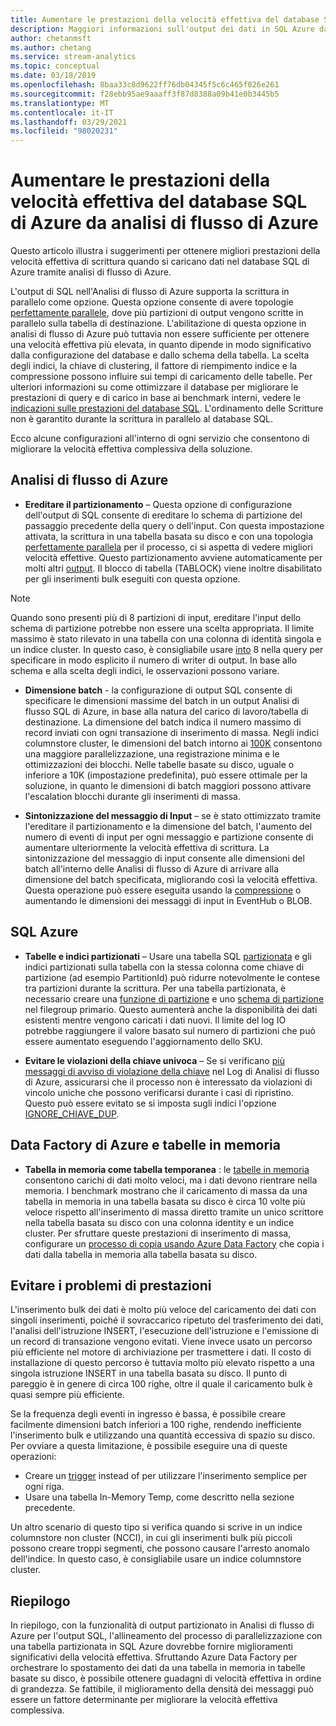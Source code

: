 ```yaml
---
title: Aumentare le prestazioni della velocità effettiva del database SQL di Azure da analisi di flusso di Azure
description: Maggiori informazioni sull'output dei dati in SQL Azure da Analisi di flusso di Azure e su come ottenere una elevata velocità effettiva di scrittura.
author: chetanmsft
ms.author: chetang
ms.service: stream-analytics
ms.topic: conceptual
ms.date: 03/18/2019
ms.openlocfilehash: 8baa33c8d9622ff76db04345f5c6c465f026e261
ms.sourcegitcommit: f28ebb95ae9aaaff3f87d8388a09b41e0b3445b5
ms.translationtype: MT
ms.contentlocale: it-IT
ms.lasthandoff: 03/29/2021
ms.locfileid: "98020231"
---
```

# <a name="increase-throughput-performance-to-azure-sql-database-from-azure-stream-analytics"></a>Aumentare le prestazioni della velocità effettiva del database SQL di Azure da analisi di flusso di Azure

Questo articolo illustra i suggerimenti per ottenere migliori prestazioni della velocità effettiva di scrittura quando si caricano dati nel database SQL di Azure tramite analisi di flusso di Azure.

L'output di SQL nell'Analisi di flusso di Azure supporta la scrittura in parallelo come opzione. Questa opzione consente di avere topologie [perfettamente parallele](stream-analytics-parallelization.md#embarrassingly-parallel-jobs), dove più partizioni di output vengono scritte in parallelo sulla tabella di destinazione. L'abilitazione di questa opzione in analisi di flusso di Azure può tuttavia non essere sufficiente per ottenere una velocità effettiva più elevata, in quanto dipende in modo significativo dalla configurazione del database e dallo schema della tabella. La scelta degli indici, la chiave di clustering, il fattore di riempimento indice e la compressione possono influire sui tempi di caricamento delle tabelle. Per ulteriori informazioni su come ottimizzare il database per migliorare le prestazioni di query e di carico in base ai benchmark interni, vedere le [indicazioni sulle prestazioni del database SQL](../azure-sql/database/performance-guidance.md). L'ordinamento delle Scritture non è garantito durante la scrittura in parallelo al database SQL.

Ecco alcune configurazioni all'interno di ogni servizio che consentono di migliorare la velocità effettiva complessiva della soluzione.

## <a name="azure-stream-analytics"></a>Analisi di flusso di Azure

- **Ereditare il partizionamento** – Questa opzione di configurazione dell'output di SQL consente di ereditare lo schema di partizione del passaggio precedente della query o dell'input. Con questa impostazione attivata, la scrittura in una tabella basata su disco e con una topologia [perfettamente parallela](stream-analytics-parallelization.md#embarrassingly-parallel-jobs) per il processo, ci si aspetta di vedere migliori velocità effettive. Questo partizionamento avviene automaticamente per molti altri [output](stream-analytics-parallelization.md#partitions-in-inputs-and-outputs). Il blocco di tabella (TABLOCK) viene inoltre disabilitato per gli inserimenti bulk eseguiti con questa opzione.

> [!NOTE] 
> Quando sono presenti più di 8 partizioni di input, ereditare l'input dello schema di partizione potrebbe non essere una scelta appropriata. Il limite massimo è stato rilevato in una tabella con una colonna di identità singola e un indice cluster. In questo caso, è consigliabile usare [into](/stream-analytics-query/into-azure-stream-analytics#into-shard-count) 8 nella query per specificare in modo esplicito il numero di writer di output. In base allo schema e alla scelta degli indici, le osservazioni possono variare.

- **Dimensione batch** - la configurazione di output SQL consente di specificare le dimensioni massime del batch in un output Analisi di flusso SQL di Azure, in base alla natura del carico di lavoro/tabella di destinazione. La dimensione del batch indica il numero massimo di record inviati con ogni transazione di inserimento di massa. Negli indici columnstore cluster, le dimensioni del batch intorno ai [100K](/sql/relational-databases/indexes/columnstore-indexes-data-loading-guidance) consentono una maggiore parallelizzazione, una registrazione minima e le ottimizzazioni dei blocchi. Nelle tabelle basate su disco, uguale o inferiore a 10K (impostazione predefinita), può essere ottimale per la soluzione, in quanto le dimensioni di batch maggiori possono attivare l'escalation blocchi durante gli inserimenti di massa.

- **Sintonizzazione del messaggio di Input** – se è stato ottimizzato tramite l'ereditare il partizionamento e la dimensione del batch, l'aumento del numero di eventi di input per ogni messaggio e partizione consente di aumentare ulteriormente la velocità effettiva di scrittura. La sintonizzazione del messaggio di input consente alle dimensioni del batch all'interno delle Analisi di flusso di Azure di arrivare alla dimensione del batch specificata, migliorando così la velocità effettiva. Questa operazione può essere eseguita usando la [compressione](stream-analytics-define-inputs.md) o aumentando le dimensioni dei messaggi di input in EventHub o BLOB.

## <a name="sql-azure"></a>SQL Azure

- **Tabelle e indici partizionati** – Usare una tabella SQL [partizionata](/sql/relational-databases/partitions/partitioned-tables-and-indexes) e gli indici partizionati sulla tabella con la stessa colonna come chiave di partizione (ad esempio PartitionId) può ridurre notevolmente le contese tra partizioni durante la scrittura. Per una tabella partizionata, è necessario creare una [funzione di partizione](/sql/t-sql/statements/create-partition-function-transact-sql) e uno [schema di partizione](/sql/t-sql/statements/create-partition-scheme-transact-sql) nel filegroup primario. Questo aumenterà anche la disponibilità dei dati esistenti mentre vengono caricati i dati nuovi. Il limite del log IO potrebbe raggiungere il valore basato sul numero di partizioni che può essere aumentato eseguendo l'aggiornamento dello SKU.

- **Evitare le violazioni della chiave univoca** – Se si verificano [più messaggi di avviso di violazione della chiave](stream-analytics-troubleshoot-output.md#key-violation-warning-with-azure-sql-database-output) nel Log di Analisi di flusso di Azure, assicurarsi che il processo non è interessato da violazioni di vincolo uniche che possono verificarsi durante i casi di ripristino. Questo può essere evitato se si imposta sugli indici l'opzione [IGNORE\_CHIAVE\_DUP](stream-analytics-troubleshoot-output.md#key-violation-warning-with-azure-sql-database-output).

## <a name="azure-data-factory-and-in-memory-tables"></a>Data Factory di Azure e tabelle in memoria

- **Tabella in memoria come tabella temporanea** : le [tabelle in memoria](/sql/relational-databases/in-memory-oltp/in-memory-oltp-in-memory-optimization) consentono carichi di dati molto veloci, ma i dati devono rientrare nella memoria. I benchmark mostrano che il caricamento di massa da una tabella in memoria in una tabella basata su disco è circa 10 volte più veloce rispetto all'inserimento di massa diretto tramite un unico scrittore nella tabella basata su disco con una colonna identity e un indice cluster. Per sfruttare queste prestazioni di inserimento di massa, configurare un [processo di copia usando Azure Data Factory](../data-factory/connector-azure-sql-database.md) che copia i dati dalla tabella in memoria alla tabella basata su disco.

## <a name="avoiding-performance-pitfalls"></a>Evitare i problemi di prestazioni
L'inserimento bulk dei dati è molto più veloce del caricamento dei dati con singoli inserimenti, poiché il sovraccarico ripetuto del trasferimento dei dati, l'analisi dell'istruzione INSERT, l'esecuzione dell'istruzione e l'emissione di un record di transazione vengono evitati. Viene invece usato un percorso più efficiente nel motore di archiviazione per trasmettere i dati. Il costo di installazione di questo percorso è tuttavia molto più elevato rispetto a una singola istruzione INSERT in una tabella basata su disco. Il punto di pareggio è in genere di circa 100 righe, oltre il quale il caricamento bulk è quasi sempre più efficiente. 

Se la frequenza degli eventi in ingresso è bassa, è possibile creare facilmente dimensioni batch inferiori a 100 righe, rendendo inefficiente l'inserimento bulk e utilizzando una quantità eccessiva di spazio su disco. Per ovviare a questa limitazione, è possibile eseguire una di queste operazioni:
* Creare un [trigger](/sql/t-sql/statements/create-trigger-transact-sql) instead of per utilizzare l'inserimento semplice per ogni riga.
* Usare una tabella In-Memory Temp, come descritto nella sezione precedente.

Un altro scenario di questo tipo si verifica quando si scrive in un indice columnstore non cluster (NCCI), in cui gli inserimenti bulk più piccoli possono creare troppi segmenti, che possono causare l'arresto anomalo dell'indice. In questo caso, è consigliabile usare un indice columnstore cluster.

## <a name="summary"></a>Riepilogo

In riepilogo, con la funzionalità di output partizionato in Analisi di flusso di Azure per l'output SQL, l'allineamento del processo di parallelizzazione con una tabella partizionata in SQL Azure dovrebbe fornire miglioramenti significativi della velocità effettiva. Sfruttando Azure Data Factory per orchestrare lo spostamento dei dati da una tabella in memoria in tabelle basate su disco, è possibile ottenere guadagni di velocità effettiva in ordine di grandezza. Se fattibile, il miglioramento della densità dei messaggi può essere un fattore determinante per migliorare la velocità effettiva complessiva.
